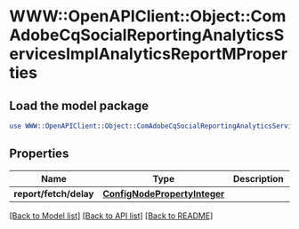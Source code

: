 # WWW::OpenAPIClient::Object::ComAdobeCqSocialReportingAnalyticsServicesImplAnalyticsReportMProperties

## Load the model package
```perl
use WWW::OpenAPIClient::Object::ComAdobeCqSocialReportingAnalyticsServicesImplAnalyticsReportMProperties;
```

## Properties
Name | Type | Description | Notes
------------ | ------------- | ------------- | -------------
**report/fetch/delay** | [**ConfigNodePropertyInteger**](ConfigNodePropertyInteger.md) |  | [optional] 

[[Back to Model list]](../README.md#documentation-for-models) [[Back to API list]](../README.md#documentation-for-api-endpoints) [[Back to README]](../README.md)


